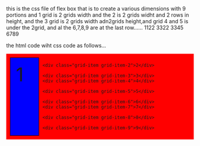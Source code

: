 this is the css file of flex box that is to create a various dimensions with 9 portions and 1 grid is 2 grids width and the 2 is 2 grids widht and 2 rows in height, and the 3 grid is 2 grids width adn2grids height,and grid
4 and 5 is under the 2grid, and al the 6,7,8,9 are at the last row...... 
1122
3322
3345
6789



the html code wiht css code as follows...
<!DOCTYPE html>
<html>
<head>
	<meta charset="utf-8">
	<meta name="viewport" content="width=device-width, initial-scale=1">
	<title>grid layout</title>
<style>
	.grid-container{
		display:grid;
		grid-template-columns:auto auto auto auto;
		background-color:red;
		padding:10px;
		column-gap:10px;
		row-gap:10px;

	}
	.grid-item{
		background-color:blue;
		padding:15px;
		font-size:50px;
		border:1px solid black;
	}

.grid-item-1{
	grid-column-start:1;
	grid-column-end:3;
	padding:30px;
}

.grid-item-2{
	grid-column-start:3;
	grid-column-end:5;
	grid-row-start:1;
	grid-row-end:4;
	height:200px;

}
.grid-item-3{
	grid-column-start:1;
	grid-column-end:3;
	grid-row-start:2;
	grid-row-end:5;
	padding:5px;
}

.grid-item-4{
		grid-column-start:3;
	grid-column-end:4;
	grid-row-start:4;
	grid-row-end:5;
	padding:5px;
	
}

	
.grid-item-5{
	grid-column-start:4;
	grid-column-end:4;
	grid-row-start:4;
	grid-row-end:5;
	padding:5px;


	

	}

.grid-item-6{
	grid-column-start:1;
	grid-column-end:2;
	grid-row-start:5;
	grid-row-end:5;
	padding:100px;


	

	}

.grid-item-7{
	grid-column-start:2;
	grid-column-end:3;
	grid-row-start:5;
	grid-row-end:5;
	padding:100px;


	

	}
.grid-item-8{
	grid-column-start:3;
	grid-column-end:4;
	grid-row-start:5;
	grid-row-end:5;
	padding:100px;


	

	}

.grid-item-9{
	grid-column-start:4;
	grid-column-end:5;
	grid-row-start:5;
	grid-row-end:5;
	padding:100px;


	

	}







</style></head>
<body>
<div class="grid-container">
	<div class="grid-item grid-item-1">1</div>

	<div class="grid-item grid-item-2">2</div>

	<div class="grid-item grid-item-3">3</div>
	<div class="grid-item grid-item-4">4</div>

	<div class="grid-item grid-item-5">5</div>

	<div class="grid-item grid-item-6">6</div>
	<div class="grid-item grid-item-7">7</div>

	<div class="grid-item grid-item-8">8</div>

	<div class="grid-item grid-item-9">9</div>

</body>
</html>
<!---
DhanuAshan/DhanuAshan is a ✨ special ✨ repository because its `README.md` (this file) appears on your GitHub profile.
You can click the Preview link to take a look at your changes.
--->
